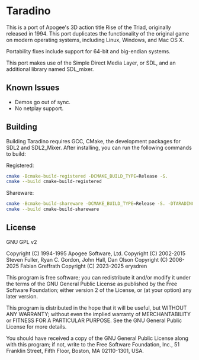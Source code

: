 
# Taradino

This is a port of Apogee's 3D action title Rise of the Triad, originally
released in 1994. This port duplicates the functionality of the original
game on modern operating systems, including Linux, Windows, and Mac OS X.

Portability fixes include support for 64-bit and big-endian systems.

This port makes use of the Simple Direct Media Layer, or SDL, and an additional
library named SDL_mixer.

## Known Issues

- Demos go out of sync.
- No netplay support.

## Building

Building Taradino requires GCC, CMake, the development packages for SDL2 and SDL2_Mixer.
After installing, you can run the following commands to build:

Registered:

```sh
cmake -Bcmake-build-registered -DCMAKE_BUILD_TYPE=Release -S.
cmake --build cmake-build-registered
```

Shareware:

```sh
cmake -Bcmake-build-shareware -DCMAKE_BUILD_TYPE=Release -S. -DTARADINO_SHAREWARE=ON -DTARADINO_SUFFIX=shareware
cmake --build cmake-build-shareware
```

## License

GNU GPL v2

Copyright (C) 1994-1995 Apogee Software, Ltd.
Copyright (C) 2002-2015 Steven Fuller, Ryan C. Gordon, John Hall, Dan Olson
Copyright (C) 2006-2025 Fabian Greffrath
Copyright (C) 2023-2025 erysdren

This program is free software; you can redistribute it and/or
modify it under the terms of the GNU General Public License
as published by the Free Software Foundation; either version 2
of the License, or (at your option) any later version.

This program is distributed in the hope that it will be useful,
but WITHOUT ANY WARRANTY; without even the implied warranty of
MERCHANTABILITY or FITNESS FOR A PARTICULAR PURPOSE.  See the
GNU General Public License for more details.

You should have received a copy of the GNU General Public License
along with this program; if not, write to the Free Software
Foundation, Inc., 51 Franklin Street, Fifth Floor, Boston, MA  02110-1301, USA.
